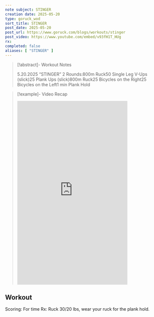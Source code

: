```yaml
---
note subject: STINGER
creation date: 2025-05-20
type: goruck_wod
sort_title: STINGER
post_date: 2025-05-20
post_url: https://www.goruck.com/blogs/workouts/stinger
post_video: https://www.youtube.com/embed/v93fH1T_HUg
rx: 
completed: false
aliases: [ "STINGER" ]
---
```


> [!abstract]- Workout Notes
> 
> 5.20.2025 “STINGER”
2 Rounds:800m Ruck50 Single Leg V-Ups (slick)25 Plank Ups (slick)800m Ruck25 Bicycles on the Right25 Bicycles on the Left1 min Plank Hold

> [!example]- Video Recap
> <iframe width="360" height="600" src="https://www.youtube.com/embed/v93fH1T_HUg" frameborder="0" allowfullscreen></iframe>

## Workout
Scoring: For time
Rx: Ruck 30/20 lbs, wear your ruck for the plank hold.
